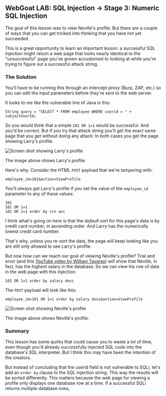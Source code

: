 ## **WebGoat LAB:** SQL Injection -> Stage 3: Numeric SQL Injection

The goal of this lesson was to view Neville's profile. But there are a couple of ways that you can get tricked into thinking that you have not yet succeeded.

This is a great opportunity to learn an important lesson: a successful SQL injection might return a web page that looks nearly identical to the "unsuccessful" page you've grown accustomed to looking at while you're trying to figure out a successful attack string.

### The Solution
You'll have to be running this through an intercept proxy (Burp, ZAP, etc.) so you can edit the input parameters before they're sent to the web server.

It looks to me like the vulnerable line of Java is this:
```
String query = "SELECT * FROM employee WHERE userid = " + subjectUserId;
```
So you would think that a simple `101 OR 1=1` would be successful. And you'd be correct. But if you try that attack string you'll get the exact same page that you get without doing any attack: In both cases you get the page showing Larry's profile.

![Screen shot showing Larry's profile][screenshot_1]

The image above shows Larry's profile.

[screenshot_1]: https://raw.githubusercontent.com/tcpiplab/Web-App-Hacking-Notes/master/SQL-Injection/larry.png "Screen shot showing Larry's profile"

Here's why. Consider the HTML `POST` payload that we're tampering with:
```
employee_id=101&action=ViewProfile
```
You'll always get Larry's profile if you set the value of the `employee_id` parameter to any of these values:
```
101
101 OR 1=1
101 OR 1=1 order by ccn asc
```
I think what's going on here is that the *default* sort for this page's data is by credit card number, in ascending order. And Larry has the numerically lowest credit card number.

That's why, unless you re-sort the data, the page will keep looking like you are still only allowed to see Larry's profile.

But now how can we reach our goal of viewing Neville's profile? Trial and error (and this [YouTube video by William Tavares](https://www.youtube.com/watch?v=M2Xqqkyf5gw)) will show that Neville, in fact, has the highest salary in the database. So we can view his row of data in the web page with this injection:
```
101 OR 1=1 order by salary desc

```
The `POST` payload will look like this:
```
employee_id=101 OR 1=1 order by salary desc&action=ViewProfile
```
![Screen shot showing Neville's profile][screenshot_1]

The image above shows Neville's profile.

[screenshot_1]: https://raw.githubusercontent.com/tcpiplab/Web-App-Hacking-Notes/master/SQL-Injection/neville.png "Screen shot showing Neville's profile"

### Summary
This lesson has some quirks that could cause you to waste a lot of time, even though you'd already successfully injected SQL code into the database's SQL interpreter. But I think this may have been the intention of the creators.


But instead of concluding that the userid field is not vulnerable to SQLi, let's add an `order by` clause to the SQL injection string. This way the results will be sorted differently. This matters because the web page for viewing a profile only displays one database row at a time. If a successful SQLi returns multiple database rows,  
